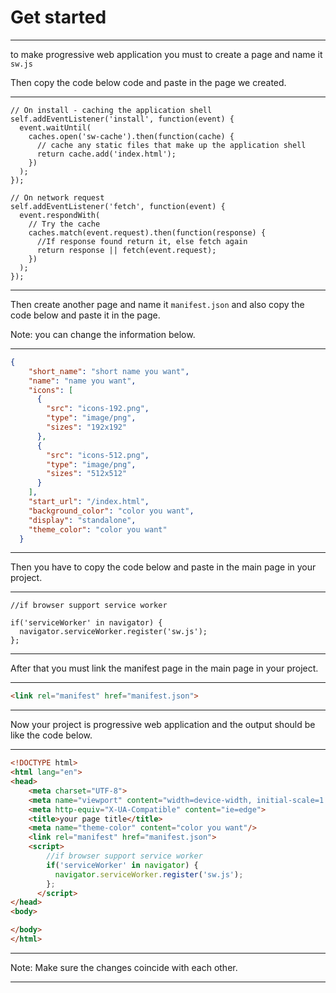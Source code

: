 # Get started

---

to make progressive web application you must to create a page and name it `sw.js`

Then copy the code below code and paste in the page we created.

---

```JS
// On install - caching the application shell
self.addEventListener('install', function(event) {
  event.waitUntil(
    caches.open('sw-cache').then(function(cache) {
      // cache any static files that make up the application shell
      return cache.add('index.html');
    })
  );
});

// On network request
self.addEventListener('fetch', function(event) {
  event.respondWith(
    // Try the cache
    caches.match(event.request).then(function(response) {
      //If response found return it, else fetch again
      return response || fetch(event.request);
    })
  );
});
```

---

Then create another page and name it `manifest.json` and also copy the code below and paste it in the page.

Note: you can change the information below.

---

```JSON
{
    "short_name": "short name you want",
    "name": "name you want",
    "icons": [
      {
        "src": "icons-192.png",
        "type": "image/png",
        "sizes": "192x192"
      },
      {
        "src": "icons-512.png",
        "type": "image/png",
        "sizes": "512x512"
      }
    ],
    "start_url": "/index.html",
    "background_color": "color you want",
    "display": "standalone",
    "theme_color": "color you want"
  }
```

---

Then you have to copy the code below and paste in the main page in your project.

---

```JS
//if browser support service worker

if('serviceWorker' in navigator) {
  navigator.serviceWorker.register('sw.js');
};
```

---

After that you must link the manifest page in the main page in your project.

---

```HTML
<link rel="manifest" href="manifest.json">
```

---

Now your project is progressive web application and the output should be like the code below.

---

```HTML
<!DOCTYPE html>
<html lang="en">
<head>
    <meta charset="UTF-8">
    <meta name="viewport" content="width=device-width, initial-scale=1.0">
    <meta http-equiv="X-UA-Compatible" content="ie=edge">
    <title>your page title</title>
    <meta name="theme-color" content="color you want"/>
    <link rel="manifest" href="manifest.json">
    <script>
        //if browser support service worker
        if('serviceWorker' in navigator) {
          navigator.serviceWorker.register('sw.js');
        };
      </script>
</head>
<body>

</body>
</html>
```

---

Note: Make sure the changes coincide with each other.

---
